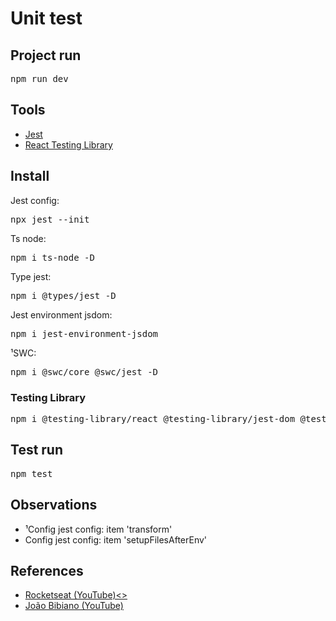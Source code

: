 # Unit test

## Project run

<pre>npm run dev</pre>

## Tools

<ul>
   <li><a href = 'https://jestjs.io/pt-BR/'>Jest</a></li>
   <li><a href = 'https://testing-library.com/docs/react-testing-library/intro/'>React Testing Library</a></li>
</ul>

## Install

<p>Jest config: <pre>npx jest --init</pre></p>
<p>Ts node: <pre>npm i ts-node -D</pre></p>
<p>Type jest: <pre>npm i @types/jest -D</pre></p>
<p>Jest environment jsdom: <pre>npm i jest-environment-jsdom</pre></p>
<p>¹SWC: <pre>npm i @swc/core @swc/jest -D</pre></p>

### Testing Library

<pre>npm i @testing-library/react @testing-library/jest-dom @testing-library/user-event -D</pre>

## Test run

<pre>npm test</pre>

## Observations

<ul>
   <li>¹Config jest config: item 'transform'</li>
   <li>Config jest config: item 'setupFilesAfterEnv'</li>
</ul>

## References

<ul>
   <li><a href = 'https://www.youtube.com/watch?v=edXudaVB0Bg'>Rocketseat  (YouTube)<></li>
   <li><a href = 'https://www.youtube.com/watch?v=mJ6LHqc9RGI&t=2129s' >João Bibiano  (YouTube)</a></li>
</ul>
